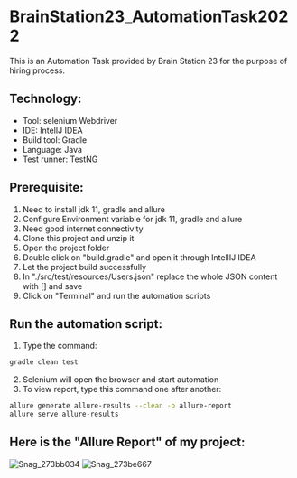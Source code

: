 # BrainStation23_AutomationTask2022
This is an Automation Task provided by Brain Station 23 for the purpose of hiring process.

## Technology:
- Tool: selenium Webdriver
- IDE: IntelIJ IDEA
- Build tool: Gradle
- Language: Java
- Test runner: TestNG

## Prerequisite:
1. Need to install jdk 11, gradle and allure
2. Configure Environment variable for jdk 11, gradle and allure
3. Need good internet connectivity
4. Clone this project and unzip it
5. Open the project folder
6. Double click on "build.gradle" and open it through IntellIJ IDEA
7. Let the project build successfully
8. In "./src/test/resources/Users.json" replace the whole JSON content with [] and save
9. Click on "Terminal" and run the automation scripts

## Run the automation script:
1. Type the command:

```sh
gradle clean test
```
2. Selenium will open the browser and start automation
3. To view report, type this command one after another:
```sh
allure generate allure-results --clean -o allure-report
allure serve allure-results
```
## Here is the "Allure Report" of my project:
![Snag_273bb034](https://user-images.githubusercontent.com/28926103/154532628-0b173248-1952-4613-b4a6-1a3b22c54b01.png)
![Snag_273be667](https://user-images.githubusercontent.com/28926103/154532678-68702a6b-c6dc-42a7-be4d-0790154eb891.png)
